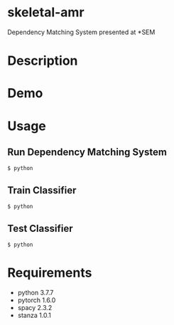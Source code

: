 # skeletal-amr
Dependency Matching System presented at *SEM

# Description

# Demo

# Usage
## Run Dependency Matching System
```
$ python 
```

## Train Classifier
```
$ python 
```

## Test Classifier
```
$ python 
```

# Requirements
- python 3.7.7
- pytorch 1.6.0
- spacy 2.3.2
- stanza 1.0.1
